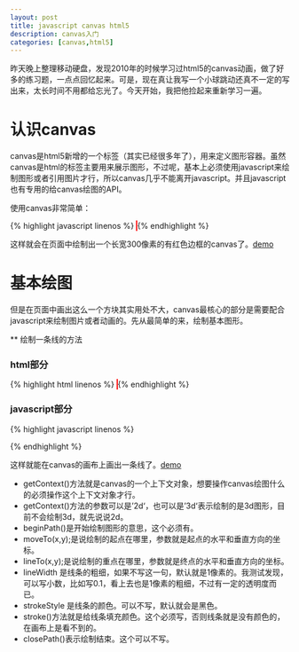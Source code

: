 ```yaml
---
layout: post
title: javascript canvas html5
description: canvas入门
categories: [canvas,html5]
---
```

昨天晚上整理移动硬盘，发现2010年的时候学习过html5的canvas动画，做了好多的练习题，一点点回忆起来。可是，现在真让我写一个小球跳动还真不一定的写出来，太长时间不用都给忘光了。今天开始，我把他捡起来重新学习一遍。

# 认识canvas

canvas是html5新增的一个标签（其实已经很多年了），用来定义图形容器。虽然canvas是html的标签主要用来展示图形，不过呢，基本上必须使用javascript来绘制图形或者引用图片才行，所以canvas几乎不能离开javascript。并且javascript也有专用的给canvas绘图的API。

使用canvas非常简单：

{% highlight javascript linenos %}
<canvas width='300' height='300px' style='border: 1px solid red;'></canvas>
{% endhighlight %}

这样就会在页面中绘制出一个长宽300像素的有红色边框的canvas了。[demo](http://woaixiangbao.github.io/demo/20160825/canvas-demo1.html)

# 基本绘图

但是在页面中画出这么一个方块其实用处不大，canvas最核心的部分是需要配合javascript来绘制图片或者动画的。先从最简单的来，绘制基本图形。

** 绘制一条线的方法
### html部分
{% highlight html linenos %}
<canvas id='canvas' width='300' height='300px' style='border: 1px solid red;'></canvas>
{% endhighlight %}
### javascript部分
{% highlight javascript linenos %}
<script>
    <script>
        var canvas = document.querySelector('#canvas');
        if(canvas.getContext){
           var ctx = canvas.getContext('2d');
        }
        ctx.beginPath();
        ctx.moveTo(20,20);
        ctx.lineTo(50,50);
        ctx.lineWidth = 1;
        ctx.strokeStyle = 'red';
        ctx.stroke();
        ctx.closePath();
    </script>
</script>
{% endhighlight %}

这样就能在canvas的画布上画出一条线了。[demo](http://woaixiangbao.github.io/demo/20160825/canvas-demo2.html)

* getContext()方法就是canvas的一个上下文对象，想要操作canvas绘图什么的必须操作这个上下文对象才行。
* getContext()方法的参数可以是’2d‘，也可以是’3d‘表示绘制的是3d图形，目前不会绘制3d，就先说说2d。
* beginPath()是开始绘制图形的意思，这个必须有。
* moveTo(x,y);是说绘制的起点在哪里，参数就是起点的水平和垂直方向的坐标。
* lineTo(x,y);是说绘制的重点在哪里，参数就是终点的水平和垂直方向的坐标。
* lineWidth 是线条的粗细，如果不写这一句，默认就是1像素的。我测试发现，可以写小数，比如写0.1，看上去也是1像素的粗细，不过有一定的透明度而已。
* strokeStyle 是线条的颜色。可以不写，默认就会是黑色。
* stroke()方法就是给线条填充颜色。这个必须写，否则线条就是没有颜色的，在画布上是看不到的。
* closePath()表示绘制结束。这个可以不写。

